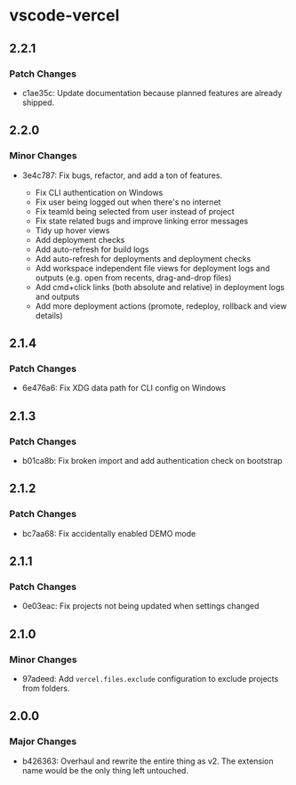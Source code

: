 # vscode-vercel

## 2.2.1

### Patch Changes

- c1ae35c: Update documentation because planned features are already shipped.

## 2.2.0

### Minor Changes

- 3e4c787: Fix bugs, refactor, and add a ton of features.

  - Fix CLI authentication on Windows
  - Fix user being logged out when there's no internet
  - Fix teamId being selected from user instead of project
  - Fix state related bugs and improve linking error messages
  - Tidy up hover views
  - Add deployment checks
  - Add auto-refresh for build logs
  - Add auto-refresh for deployments and deployment checks
  - Add workspace independent file views for deployment logs and outputs (e.g. open from recents, drag-and-drop files)
  - Add cmd+click links (both absolute and relative) in deployment logs and outputs
  - Add more deployment actions (promote, redeploy, rollback and view details)

## 2.1.4

### Patch Changes

- 6e476a6: Fix XDG data path for CLI config on Windows

## 2.1.3

### Patch Changes

- b01ca8b: Fix broken import and add authentication check on bootstrap

## 2.1.2

### Patch Changes

- bc7aa68: Fix accidentally enabled DEMO mode

## 2.1.1

### Patch Changes

- 0e03eac: Fix projects not being updated when settings changed

## 2.1.0

### Minor Changes

- 97adeed: Add `vercel.files.exclude` configuration to exclude projects from folders.

## 2.0.0

### Major Changes

- b426363: Overhaul and rewrite the entire thing as v2. The extension name would be the only thing left untouched.
